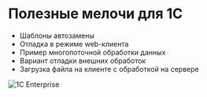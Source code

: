 # Полезные мелочи для 1С

* Шаблоны автозамены
* Отладка в режиме web-клиента
* Пример многопоточной обработки данных
* Вариант отладки внешних обработок
* Загрузка файла на клиенте с обработкой на сервере

![1C Enterprise](https://img.shields.io/badge/-1C%20Enterprise-yellow)
    
